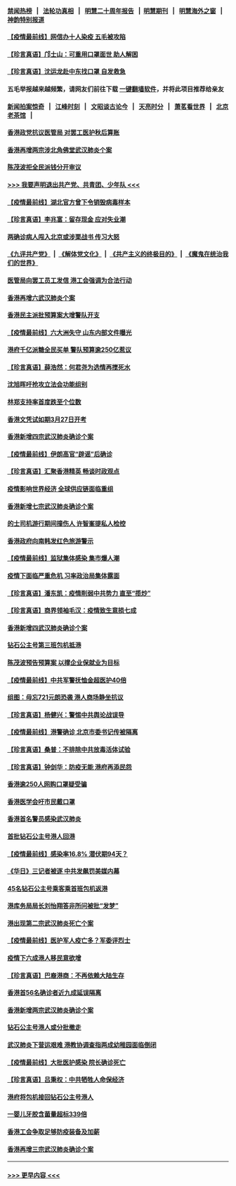 #### [禁闻热榜](热点新闻.md?=0)  &nbsp;&nbsp;|&nbsp;&nbsp; [法轮功真相](https://github.com/gfw-breaker/truth/blob/master/README.md?=0) &nbsp;&nbsp;|&nbsp;&nbsp; [明慧二十周年报告](https://github.com/gfw-breaker/mh-reports/blob/master/README.md?=0) &nbsp;&nbsp;|&nbsp;&nbsp;[明慧期刊](https://github.com/gfw-breaker/mh-qikan) &nbsp;&nbsp;|&nbsp;&nbsp; [明慧海外之窗](https://github.com/gfw-breaker/mh-news/blob/master/README.md?=0) &nbsp;&nbsp;|&nbsp;&nbsp; [神韵特别报道](https://github.com/gfw-breaker/mh-news/blob/master/shenyun.md?=0)
#### [【疫情最前线】网信办十人染疫 五毛被攻陷](../pages/nsc415/n11903757.md?t=03010932) 
#### [【珍言真语】邝士山：可重用口罩面世 助人解困](../pages/nsc415/n11903875.md?t=03010932) 
#### [【珍言真语】沈运龙赴中东找口罩 自发救急](../pages/nsc415/n11903291.md?t=03010932) 
#### 五毛举报越来越频繁，请网友们前往下载 [一键翻墙软件](https://github.com/gfw-breaker/ssr-accounts)，并将此项目推荐给亲友
#### [新闻拍案惊奇](https://github.com/gfw-breaker/banned-news/blob/master/pages/link4.md) &nbsp;&nbsp;|&nbsp;&nbsp; [江峰时刻](https://github.com/gfw-breaker/banned-news/blob/master/pages/link4.md) &nbsp;&nbsp;|&nbsp;&nbsp; [文昭谈古论今](https://github.com/gfw-breaker/banned-news/blob/master/pages/link4.md) &nbsp;&nbsp;|&nbsp;&nbsp; [天亮时分](https://github.com/gfw-breaker/banned-news/blob/master/pages/link4.md) &nbsp;&nbsp;|&nbsp;&nbsp; [萧茗看世界](https://github.com/gfw-breaker/banned-news/blob/master/pages/link4.md) &nbsp;&nbsp;|&nbsp;&nbsp; [北京老茶馆](https://github.com/gfw-breaker/banned-news/blob/master/pages/link4.md) &nbsp;&nbsp;|&nbsp;&nbsp; 
#### [香港政党抗议医管局 对罢工医护秋后算账](../pages/nsc415/n11901746.md?t=03010932) 
#### [香港再增两宗涉北角佛堂武汉肺炎个案](../pages/nsc415/n11901737.md?t=03010932) 
#### [陈茂波拒全民派钱分开审议](../pages/nsc415/n11901672.md?t=03010932) 
#### [>>> 我要声明退出共产党、共青团、少年队 <<<](https://github.com/begood0513/goodnews/blob/master/quit/letter.md) 
#### [【疫情最前线】湖北官方曾下令销毁病毒样本](../pages/nsc415/n11901518.md?t=03010932) 
#### [【珍言真语】李兆富：留存现金 应对失业潮](../pages/nsc415/n11901448.md?t=03010932) 
#### [两确诊病人闯入北京或涉栗战书 传习大怒](../pages/nsc415/n11901180.md?t=03010932) 
#### [《九评共产党》](https://github.com/begood0513/9ping.md/blob/master/README.md) &nbsp;|&nbsp; [《解体党文化》](../../../../jtdwh.md/blob/master/README.md)  &nbsp;|&nbsp; [《共产主义的终极目的》](../../../../gczydzjmd.md/blob/master/README.md) &nbsp;|&nbsp; [《魔鬼在统治我们的世界》](../../../../mgztzwmdsj.md/blob/master/README.md) 
#### [医管局向罢工员工发信 港工会强调为合法行动](../pages/nsc415/n11898870.md?t=03010932) 
#### [香港再增六武汉肺炎个案](../pages/nsc415/n11898843.md?t=03010932) 
#### [香港民主派批预算案大增警队开支](../pages/nsc415/n11898813.md?t=03010932) 
#### [【疫情最前线】六大洲失守 山东内部文件曝光](../pages/nsc415/n11898455.md?t=03010932) 
#### [港府千亿派糖全民买单 警队预算逾250亿惹议](../pages/nsc415/n11898608.md?t=03010932) 
#### [【珍言真语】薛浩然：何君尧为选情再搅死水](../pages/nsc415/n11898269.md?t=03010932) 
#### [沈旭晖吁抢攻立法会功能组别](../pages/nsc415/n11896084.md?t=03010932) 
#### [林郑支持率首度跌至个位数](../pages/nsc415/n11896058.md?t=03010932) 
#### [香港文凭试如期3月27日开考](../pages/nsc415/n11896055.md?t=03010932) 
#### [香港新增四宗武汉肺炎确诊个案](../pages/nsc415/n11896040.md?t=03010932) 
#### [【疫情最前线】伊朗高官“辟谣”后确诊](../pages/nsc415/n11895902.md?t=03010932) 
#### [【珍言真语】汇聚香港精英 畅谈时政观点](../pages/nsc415/n11895733.md?t=03010932) 
#### [疫情影响世界经济 全球供应链面临重组](../pages/nsc415/n11895634.md?t=03010932) 
#### [香港新增七宗武汉肺炎确诊个案](../pages/nsc415/n11893498.md?t=03010932) 
#### [的士司机游行期间撞伤人 许智峯提私人检控](../pages/nsc415/n11893483.md?t=03010932) 
#### [香港政府向南韩发红色旅游警示](../pages/nsc415/n11893398.md?t=03010932) 
#### [【疫情最前线】监狱集体感染 集市爆人潮](../pages/nsc415/n11893181.md?t=03010932) 
#### [疫情下面临严重危机  习率政治局集体露面](../pages/nsc415/n11893305.md?t=03010932) 
#### [【珍言真语】潘东凯：疫情削弱中共势力 直至“揽炒”](../pages/nsc415/n11892866.md?t=03010932) 
#### [【珍言真语】商界领袖毛汉：疫情致生意损七成](../pages/nsc415/n11890348.md?t=03010932) 
#### [香港新增四武汉肺炎确诊个案](../pages/nsc415/n11890610.md?t=03010932) 
#### [钻石公主号第三班包机抵港](../pages/nsc415/n11890645.md?t=03010932) 
#### [陈茂波预告预算案 以撑企业保就业为目标](../pages/nsc415/n11890574.md?t=03010932) 
#### [【疫情最前线】中共军警抚恤金超医护40倍](../pages/nsc415/n11890458.md?t=03010932) 
#### [组图：毋忘721元朗恐袭 港人商场静坐抗议](../pages/nsc415/n11876882.md?t=03010932) 
#### [【珍言真语】杨健兴：警惕中共舆论战误导](../pages/nsc415/n11888131.md?t=03010932) 
#### [【疫情最前线】港警确诊 北京市委书记传被隔离](../pages/nsc415/n11886872.md?t=03010932) 
#### [【珍言真语】桑普：不排除中共放毒活体试验](../pages/nsc415/n11886832.md?t=03010932) 
#### [【珍言真语】钟剑华：防疫无能 港府再添民怨](../pages/nsc415/n11884504.md?t=03010932) 
#### [香港逾250人网购口罩疑受骗](../pages/nsc415/n11884388.md?t=03010932) 
#### [香港医学会吁市民戴口罩](../pages/nsc415/n11884367.md?t=03010932) 
#### [香港首名警员感染武汉肺炎](../pages/nsc415/n11884357.md?t=03010932) 
#### [首批钻石公主号港人回港](../pages/nsc415/n11884333.md?t=03010932) 
#### [【疫情最前线】感染率16.8% 潜伏期94天？](../pages/nsc415/n11884256.md?t=03010932) 
#### [《华日》三记者被逐 中共发飙罚美媒内幕](../pages/nsc415/n11884184.md?t=03010932) 
#### [45名钻石公主号乘客乘首班包机返港](../pages/nsc415/n11881770.md?t=03010932) 
#### [港库务局局长刘怡翔答非所问被批“发梦”](../pages/nsc415/n11881752.md?t=03010932) 
#### [港出现第二宗武汉肺炎死亡个案](../pages/nsc415/n11881736.md?t=03010932) 
#### [【疫情最前线】医护军人疫亡多？军委评烈士](../pages/nsc415/n11881655.md?t=03010932) 
#### [疫情下六成港人移民意欲增](../pages/nsc415/n11881699.md?t=03010932) 
#### [【珍言真语】巴裔港商：不再依赖大陆生存](../pages/nsc415/n11881126.md?t=03010932) 
#### [香港首56名确诊者近九成延误隔离](../pages/nsc415/n11879079.md?t=03010932) 
#### [香港新增两宗武汉肺炎确诊个案](../pages/nsc415/n11879064.md?t=03010932) 
#### [钻石公主号港人或分批撤走](../pages/nsc415/n11879029.md?t=03010932) 
#### [武汉肺炎下营运艰难 港教协调查指两成幼稚园面临倒闭](../pages/nsc415/n11878989.md?t=03010932) 
#### [【疫情最前线】大批医护感染 院长确诊死亡](../pages/nsc415/n11878595.md?t=03010932) 
#### [【珍言真语】吕秉权：中共牺牲人命保经济](../pages/nsc415/n11878390.md?t=03010932) 
#### [港府将包机接回钻石公主号港人](../pages/nsc415/n11876352.md?t=03010932) 
#### [一婴儿牙胶含菌量超标339倍](../pages/nsc415/n11876336.md?t=03010932) 
#### [香港工会争取足够防疫装备及加薪](../pages/nsc415/n11876313.md?t=03010932) 
#### [香港再增三宗武汉肺炎确诊个案](../pages/nsc415/n11876297.md?t=03010932) 

----
#### [ >>> 更早内容 <<< ](../indexes/nsc415-earlier.md)
